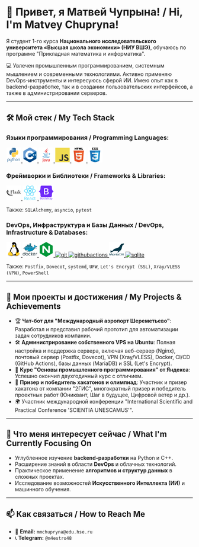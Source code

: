 # 👋 Привет, я Матвей Чупрына! / Hi, I'm Matvey Chupryna!

Я студент 1-го курса **Национального исследовательского университета «Высшая школа экономики» (НИУ ВШЭ)**, обучаюсь по программе "Прикладная математика и информатика".

💻 Увлечен промышленным программированием, системным мышлением и современными технологиями. Активно применяю DevOps-инструменты и интересуюсь сферой ИИ. Имею опыт как в backend-разработке, так и в создании пользовательских интерфейсов, а также в администрировании серверов.

---

## 🛠️ Мой стек / My Tech Stack

### Языки программирования / Programming Languages:
<p align="left">
  <a href="https://www.python.org" target="_blank" rel="noreferrer">
    <img src="https://raw.githubusercontent.com/devicons/devicon/master/icons/python/python-original-wordmark.svg" alt="python" width="40" height="40"/>
  </a>
  <a href="https://isocpp.org/" target="_blank" rel="noreferrer">
    <img src="https://raw.githubusercontent.com/devicons/devicon/master/icons/cplusplus/cplusplus-original.svg" alt="cplusplus" width="40" height="40"/>
  </a>
  <a href="https://www.java.com" target="_blank" rel="noreferrer">
    <img src="https://raw.githubusercontent.com/devicons/devicon/master/icons/java/java-original-wordmark.svg" alt="java" width="40" height="40"/>
  </a>
  <a href="https://developer.mozilla.org/en-US/docs/Web/JavaScript" target="_blank" rel="noreferrer">
    <img src="https://raw.githubusercontent.com/devicons/devicon/master/icons/javascript/javascript-original.svg" alt="javascript" width="40" height="40"/>
  </a>
  <a href="https://www.w3.org/html/" target="_blank" rel="noreferrer">
    <img src="https://raw.githubusercontent.com/devicons/devicon/master/icons/html5/html5-original-wordmark.svg" alt="html5" width="40" height="40"/>
  </a>
  <a href="https://www.w3schools.com/css/" target="_blank" rel="noreferrer">
    <img src="https://raw.githubusercontent.com/devicons/devicon/master/icons/css3/css3-original-wordmark.svg" alt="css3" width="40" height="40"/>
  </a>
</p>

### Фреймворки и Библиотеки / Frameworks & Libraries:
<p align="left">
  <a href="https://flask.palletsprojects.com/" target="_blank" rel="noreferrer">
    <img src="https://raw.githubusercontent.com/devicons/devicon/master/icons/flask/flask-original-wordmark.svg" alt="flask" width="40" height="40"/>
  </a>
  <a href="https://reactjs.org/" target="_blank" rel="noreferrer">
    <img src="https://raw.githubusercontent.com/devicons/devicon/master/icons/react/react-original-wordmark.svg" alt="react" width="40" height="40"/>
  </a>
  <a href="https://getbootstrap.com" target="_blank" rel="noreferrer">
    <img src="https://raw.githubusercontent.com/devicons/devicon/master/icons/bootstrap/bootstrap-plain-wordmark.svg" alt="bootstrap" width="40" height="40"/>
  </a>
  <p>Также: <code>SQLAlchemy</code>, <code>asyncio</code>, <code>pytest</code></p>
</p>

### DevOps, Инфраструктура и Базы Данных / DevOps, Infrastructure & Databases:
<p align="left">
  <a href="https://www.linux.org/" target="_blank" rel="noreferrer">
    <img src="https://raw.githubusercontent.com/devicons/devicon/master/icons/linux/linux-original.svg" alt="linux" width="40" height="40"/>
  </a>
  <a href="https://www.docker.com/" target="_blank" rel="noreferrer">
    <img src="https://raw.githubusercontent.com/devicons/devicon/master/icons/docker/docker-original-wordmark.svg" alt="docker" width="40" height="40"/>
  </a>
  <a href="https://www.nginx.com" target="_blank" rel="noreferrer">
    <img src="https://raw.githubusercontent.com/devicons/devicon/master/icons/nginx/nginx-original.svg" alt="nginx" width="40" height="40"/>
  </a>
  <a href="https://git-scm.com/" target="_blank" rel="noreferrer">
    <img src="https://www.vectorlogo.zone/logos/git-scm/git-scm-icon.svg" alt="git" width="40" height="40"/>
  </a>
  <a href="https://github.com/features/actions" target="_blank" rel="noreferrer">
    <img src="https://avatars.githubusercontent.com/u/44036562?s=200&v=4" alt="githubactions" width="40" height="40"/> </a>
  <a href="https://mariadb.org/" target="_blank" rel="noreferrer">
    <img src="https://raw.githubusercontent.com/devicons/devicon/master/icons/mariadb/mariadb-original-wordmark.svg" alt="mariadb" width="40" height="40"/>
  </a>
  <a href="https://www.sqlite.org/" target="_blank" rel="noreferrer">
    <img src="https://www.vectorlogo.zone/logos/sqlite/sqlite-icon.svg" alt="sqlite" width="40" height="40"/>
  </a>
  <p>Также: <code>Postfix</code>, <code>Dovecot</code>, <code>systemd</code>, <code>UFW</code>, <code>Let's Encrypt (SSL)</code>, <code>Xray/VLESS (VPN)</code>, <code>PowerShell</code></p>
</p>

---

## 🚀 Мои проекты и достижения / My Projects & Achievements

* 🏆 **Чат-бот для "Международный аэропорт Шереметьево"**: Разработал и представил рабочий прототип для автоматизации задач сотрудников компании. 
* 🛠️ **Администрирование собственного VPS на Ubuntu**: Полная настройка и поддержка сервера, включая веб-сервер (Nginx), почтовый сервер (Postfix, Dovecot), VPN (Xray/VLESS), Docker, CI/CD (GitHub Actions), базы данных (MariaDB) и SSL (Let's Encrypt).
* 🥇 **Курс "Основы промышленного программирования" от Яндекса**: Успешно окончил двухгодичный курс с отличием.
* 🏅 **Призер и победитель хакатонов и олимпиад**: Участник и призер хакатона от компании "2ГИС", многократный призер и победитель проектных работ (Юниквант, Шаг в будущее, Цифровой ветер и др.).
* 🌍 Участник международной конференции "International Scientific and Practical Conference 'SCIENTIA UNESCAMUS'".

---

## 🌱 Что меня интересует сейчас / What I'm Currently Focusing On

* Углубленное изучение **backend-разработки** на Python и C++.
* Расширение знаний в области **DevOps** и облачных технологий.
* Практическое применение **алгоритмов и структур данных** в сложных проектах.
* Исследование возможностей **Искусственного Интеллекта (ИИ)** и машинного обучения.

---

## 📫 Как связаться / How to Reach Me

* 📧 **Email:** `mmchupryna@edu.hse.ru`
* 📞 **Telegram:** `@m4estro48`
